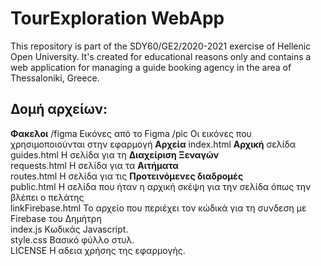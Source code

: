 # TourExploration WebApp

This repository is part of the SDY60/GE2/2020-2021 exercise of Hellenic Open University. It's created for educational reasons only and contains a web application for managing a guide booking agency in the area of Thessaloniki, Greece.

## Δομή αρχείων:
**Φακελοι**
/figma              Εικόνες από το Figma
/pic                Οι εικόνες που χρησιμοποιούνται στην εφαρμογή
**Αρχεία**
index.html          **Αρχική** σελίδα   
guides.html         Η σελίδα για τη **Διαχείριση Ξεναγών**  
requests.html       Η σελίδα για τα **Αιτήματα**  
routes.html         Η σελίδα για τις **Προτεινόμενες διαδρομές**  
public.html         Η σελίδα που ήταν η αρχική σκέψη για την σελίδα όπως την βλέπει ο πελάτης   
linkFirebase.html   Το αρχείο που περιέχει τον κώδικά για τη συνδεση με Firebase του Δημήτρη   
index.js            Κωδικάς Javascript.  
style.css           Βασικό φύλλο στυλ.  
LICENSE             Η αδεια χρήσης της εφαρμογής.  
